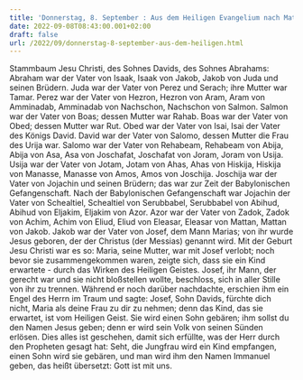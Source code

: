 ```yaml
---
title: 'Donnerstag, 8. September : Aus dem Heiligen Evangelium nach Matthäus - Mt 1,1-16.18-23.'
date: 2022-09-08T08:43:00.001+02:00
draft: false
url: /2022/09/donnerstag-8-september-aus-dem-heiligen.html
---
```


Stammbaum Jesu Christi, des Sohnes Davids, des Sohnes Abrahams: Abraham war der Vater von Isaak, Isaak von Jakob, Jakob von Juda und seinen Brüdern. Juda war der Vater von Perez und Serach; ihre Mutter war Tamar. Perez war der Vater von Hezron, Hezron von Aram, Aram von Amminadab, Amminadab von Nachschon, Nachschon von Salmon. Salmon war der Vater von Boas; dessen Mutter war Rahab. Boas war der Vater von Obed; dessen Mutter war Rut. Obed war der Vater von Isai, Isai der Vater des Königs David. David war der Vater von Salomo, dessen Mutter die Frau des Urija war. Salomo war der Vater von Rehabeam, Rehabeam von Abija, Abija von Asa, Asa von Joschafat, Joschafat von Joram, Joram von Usija. Usija war der Vater von Jotam, Jotam von Ahas, Ahas von Hiskija, Hiskija von Manasse, Manasse von Amos, Amos von Joschija. Joschija war der Vater von Jojachin und seinen Brüdern; das war zur Zeit der Babylonischen Gefangenschaft. Nach der Babylonischen Gefangenschaft war Jojachin der Vater von Schealtiel, Schealtiel von Serubbabel, Serubbabel von Abihud, Abihud von Eljakim, Eljakim von Azor. Azor war der Vater von Zadok, Zadok von Achim, Achim von Eliud, Eliud von Eleasar, Eleasar von Mattan, Mattan von Jakob. Jakob war der Vater von Josef, dem Mann Marias; von ihr wurde Jesus geboren, der der Christus (der Messias) genannt wird. Mit der Geburt Jesu Christi war es so: Maria, seine Mutter, war mit Josef verlobt; noch bevor sie zusammengekommen waren, zeigte sich, dass sie ein Kind erwartete - durch das Wirken des Heiligen Geistes. Josef, ihr Mann, der gerecht war und sie nicht bloßstellen wollte, beschloss, sich in aller Stille von ihr zu trennen. Während er noch darüber nachdachte, erschien ihm ein Engel des Herrn im Traum und sagte: Josef, Sohn Davids, fürchte dich nicht, Maria als deine Frau zu dir zu nehmen; denn das Kind, das sie erwartet, ist vom Heiligen Geist. Sie wird einen Sohn gebären; ihm sollst du den Namen Jesus geben; denn er wird sein Volk von seinen Sünden erlösen. Dies alles ist geschehen, damit sich erfüllte, was der Herr durch den Propheten gesagt hat: Seht, die Jungfrau wird ein Kind empfangen, einen Sohn wird sie gebären, und man wird ihm den Namen Immanuel geben, das heißt übersetzt: Gott ist mit uns.